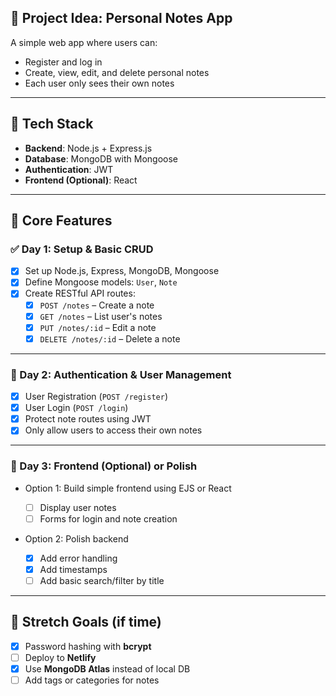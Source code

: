 ## 📝 **Project Idea: Personal Notes App**

A simple web app where users can:

- Register and log in
- Create, view, edit, and delete personal notes
- Each user only sees their own notes

---

## 🔧 Tech Stack

- **Backend**: Node.js + Express.js
- **Database**: MongoDB with Mongoose
- **Authentication**: JWT
- **Frontend (Optional)**: React

---

## 🔄 Core Features

### ✅ Day 1: Setup & Basic CRUD

- [x] Set up Node.js, Express, MongoDB, Mongoose
- [x] Define Mongoose models: `User`, `Note`
- [x] Create RESTful API routes:
  - [x] `POST /notes` – Create a note
  - [x] `GET /notes` – List user's notes
  - [x] `PUT /notes/:id` – Edit a note
  - [x] `DELETE /notes/:id` – Delete a note

---

### 🔐 Day 2: Authentication & User Management

- [x] User Registration (`POST /register`)
- [x] User Login (`POST /login`)
- [x] Protect note routes using JWT
- [x] Only allow users to access their own notes

---

### 🎨 Day 3: Frontend (Optional) or Polish

- Option 1: Build simple frontend using EJS or React

  - [ ] Display user notes
  - [ ] Forms for login and note creation

- Option 2: Polish backend

  - [x] Add error handling
  - [x] Add timestamps
  - [ ] Add basic search/filter by title

---

## 🌟 Stretch Goals (if time)

- [x] Password hashing with **bcrypt**
- [ ] Deploy to **Netlify**
- [x] Use **MongoDB Atlas** instead of local DB
- [ ] Add tags or categories for notes
